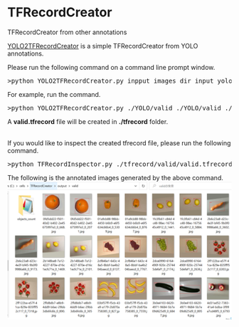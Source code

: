 # TFRecordCreator
TFRecordCreator from other annotations 

<a href="./YOLO2TFRecordCreator.py">YOLO2TFRecordCreator</a> is a simple TFRecordCreator from YOLO annotations.<br>

Please run the following command on a command line prompt window.<br>

<pre>
>python YOLO2TFRecordCreator.py inpput_images_dir input_yolo_anno_dir output_tfrecor_dir dataset_name
</pre>
For example, run the command.<br>
<pre>
>python YOLO2TFRecordCreator.py ./YOLO/valid ./YOLO/valid ./tfrecord valid
</pre>
A <b>valid.tfrecord</b> file will be created in <b>./tfrecord</b> folder.<br>
<br>

If you would like to inspect the created tfrecord file, please run the following command.<br>
<pre>
>python TFRecordInspector.py ./tfrecord/valid/valid.tfrecord ./label_map.pbtxt ./output/valid
</pre>

The following is the annotated images generated by the above command.<br>
<img src="./readme_ref/tfrecord_inspector_generated_folder.png"><br>

